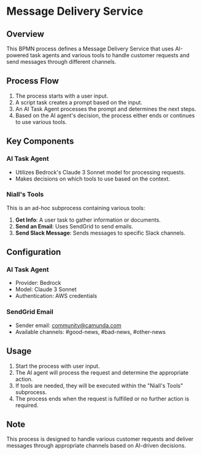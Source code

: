 # Message Delivery Service

## Overview
This BPMN process defines a Message Delivery Service that uses AI-powered task agents and various tools to handle customer requests and send messages through different channels.

## Process Flow
1. The process starts with a user input.
2. A script task creates a prompt based on the input.
3. An AI Task Agent processes the prompt and determines the next steps.
4. Based on the AI agent's decision, the process either ends or continues to use various tools.

## Key Components

### AI Task Agent
- Utilizes Bedrock's Claude 3 Sonnet model for processing requests.
- Makes decisions on which tools to use based on the context.

### Niall's Tools
This is an ad-hoc subprocess containing various tools:

1. **Get Info**: A user task to gather information or documents.
2. **Send an Email**: Uses SendGrid to send emails.
3. **Send Slack Message**: Sends messages to specific Slack channels.

## Configuration

### AI Task Agent
- Provider: Bedrock
- Model: Claude 3 Sonnet
- Authentication: AWS credentials

### SendGrid Email
- Sender email: community@camunda.com
- Available channels: #good-news, #bad-news, #other-news

## Usage
1. Start the process with user input.
2. The AI agent will process the request and determine the appropriate action.
3. If tools are needed, they will be executed within the "Niall's Tools" subprocess.
4. The process ends when the request is fulfilled or no further action is required.

## Note
This process is designed to handle various customer requests and deliver messages through appropriate channels based on AI-driven decisions.
